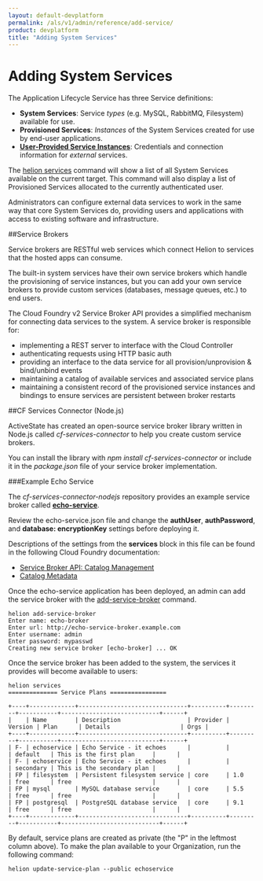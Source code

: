 ```yaml
---
layout: default-devplatform
permalink: /als/v1/admin/reference/add-service/
product: devplatform
title: "Adding System Services"
---
```

<!--UNDER REVISION-->

Adding System Services[](#adding-system-services "Permalink to this headline")
===============================================================================

The Application Lifecycle Service has three Service definitions:

-   **System Services**: Service *types* (e.g. MySQL, RabbitMQ, Filesystem) available for use.
-   **Provisioned Services**: *Instances* of the System Services created for use by end-user applications.
-   [**User-Provided Service Instances**](/als/v1/user/services/user-provided/): Credentials and connection information for *external* services.

The [helion services](/als/v1/user/reference/client-ref/#command-services) command will show a list of all System Services available on the current target. This command will also display a list of Provisioned Services allocated to the currently authenticated user.

Administrators can configure external data services to work in the same way that core System Services do, providing users and applications with access to existing software and infrastructure.

##Service Brokers

Service brokers are RESTful web services which connect Helion to services that the hosted apps can consume.

The built-in system services have their own service brokers which handle the provisioning of service instances, but you can add your own service brokers to provide custom services (databases, message queues, etc.) to end users.

The Cloud Foundry v2 Service Broker API provides a simplified mechanism for connecting data services to the system. A service broker is responsible for:

- implementing a REST server to interface with the Cloud Controller
- authenticating requests using HTTP basic auth
- providing an interface to the data service for all provision/unprovision & bind/unbind events
- maintaining a catalog of available services and associated service plans
- maintaining a consistent record of the provisioned service instances and bindings to ensure services are persistent between broker restarts

##CF Services Connector (Node.js)

ActiveState has created an open-source service broker library written in Node.js called *cf-services-connector* to help you create custom service brokers.

You can install the library with *npm install cf-services-connector* or include it in the *package.json* file of your service broker implementation. 

###Example Echo Service

The *cf-services-connector-nodejs* repository provides an example service broker called [**echo-service**](https://github.com/ActiveState/cf-services-connector-nodejs/tree/master/example/echo-service).

Review the echo-service.json file and change the **authUser**, **authPassword**, and **database: encryptionKey**  settings before deploying it.

Descriptions of the settings from the **services** block in this file can be found in the following Cloud Foundry documentation:

- [Service Broker API: Catalog Management](http://docs.cloudfoundry.org/services/api.html#catalog-mgmt)
- [Catalog Metadata](http://docs.cloudfoundry.org/services/catalog-metadata.html)

Once the echo-service application has been deployed, an admin can add the service broker with the [add-service-broker](/als/v1/user/reference/client-ref/#command-add-service-broker) command.

	helion add-service-broker
	Enter name: echo-broker
	Enter url: http://echo-service-broker.example.com
	Enter username: admin
	Enter password: mypasswd
	Creating new service broker [echo-broker] ... OK


Once the service broker has been added to the system, the services it provides will become available to users:

	helion services
	============== Service Plans ================
	
	+----+-------------+-------------------------------+----------+---------+-----------+----------------------------+------+
	|    | Name        | Description                   | Provider | Version | Plan      | Details                    | Orgs |
	+----+-------------+-------------------------------+----------+---------+-----------+----------------------------+------+
	| F- | echoservice | Echo Service - it echoes      |          |         | default   | This is the first plan     |      |
	| F- | echoservice | Echo Service - it echoes      |          |         | secondary | This is the secondary plan |      |
	| FP | filesystem  | Persistent filesystem service | core     | 1.0     | free      | free                       |      |
	| FP | mysql       | MySQL database service        | core     | 5.5     | free      | free                       |      |
	| FP | postgresql  | PostgreSQL database service   | core     | 9.1     | free      | free                       |      |
	+----+-------------+-------------------------------+----------+---------+-----------+----------------------------+------+


By default, service plans are created as private (the "P" in the leftmost column above). To make the plan available to your Organization, run the following command:

	helion update-service-plan --public echoservice
